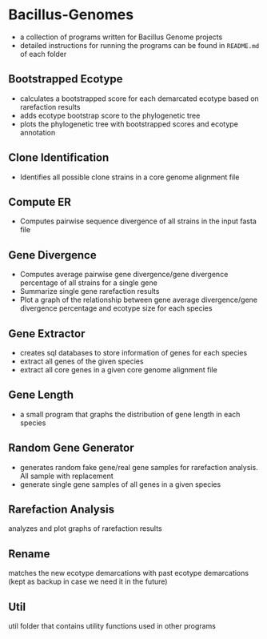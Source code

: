 # Bacillus-Genomes
- a collection of programs written for Bacillus Genome projects
- detailed instructions for running the programs can be found in `README.md` of each folder

## Bootstrapped Ecotype
- calculates a bootstrapped score for each demarcated ecotype based on rarefaction results
- adds ecotype bootstrap score to the phylogenetic tree
- plots the phylogenetic tree with bootstrapped scores and ecotype annotation

## Clone Identification
- Identifies all possible clone strains in a core genome alignment file

## Compute ER
- Computes pairwise sequence divergence of all strains in the input fasta file

## Gene Divergence
- Computes average pairwise gene divergence/gene divergence percentage of all strains for a single gene
- Summarize single gene rarefaction results
- Plot a graph of the relationship between gene average divergence/gene divergence percentage and ecotype size for each species

## Gene Extractor
- creates sql databases to store information of genes for each species
- extract all genes of the given species
- extract all core genes in a given core genome alignment file

## Gene Length
- a small program that graphs the distribution of gene length in each species

## Random Gene Generator
- generates random fake gene/real gene samples for rarefaction analysis. All sample with replacement
- generate single gene samples of all genes in a given species

## Rarefaction Analysis
analyzes and plot graphs of rarefaction results

## Rename
matches the new ecotype demarcations with past ecotype demarcations (kept as backup in case we need it in the future)

## Util
util folder that contains utility functions used in other programs
